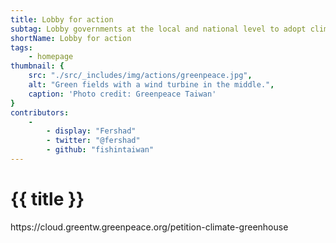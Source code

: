 ```yaml
---
title: Lobby for action
subtag: Lobby governments at the local and national level to adopt climate focused policies.
shortName: Lobby for action
tags:
    - homepage
thumbnail: { 
    src: "./src/_includes/img/actions/greenpeace.jpg", 
    alt: "Green fields with a wind turbine in the middle.",
    caption: 'Photo credit: Greenpeace Taiwan'
}
contributors:
    - 
        - display: "Fershad"
        - twitter: "@fershad"
        - github: "fishintaiwan"
---
```


<h1>
    {{ title }}
</h1>
https://cloud.greentw.greenpeace.org/petition-climate-greenhouse